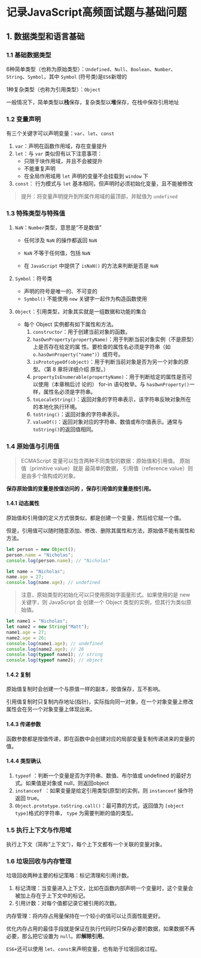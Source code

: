 # 记录JavaScript高频面试题与基础问题

## 1. 数据类型和语言基础

### 1.1 基础数据类型

6种简单类型（也称为原始类型）：`Undefined`、`Null`、`Boolean`、`Number`、`String`、`Symbol`，其中 `Symbol` (符号类)是`ES6`新增的

1种复杂类型（也称为引用类型）：`Object`

一般情况下，简单类型以**栈**保存，复杂类型以**堆**保存，在栈中保存引用地址

### 1.2 变量声明

有三个关键字可以声明变量：`var`、`let`、`const`

1. `var`：声明在函数作用域，存在变量提升
2. `let`：与 `var` 类似但有以下注意事项：
   - 只限于块作用域，并且不会被提升
   - 不能重复声明
   - 在全局作用域用 `let` 声明的变量不会挂载到 `window` 下
3. `const`： 行为模式与 `let` 基本相同，但声明时必须初始化变量，且不能被修改

> 提升：将变量声明提升到所属作用域的最顶部，并赋值为 `undefined`

### 1.3 特殊类型与特殊值

1. `NaN`：`Number`类型，意思是“不是数值”

   - 任何涉及 `NaN` 的操作都返回 `NaN`

   - `NaN` 不等于任何值，包括 `NaN`

   - 在 `JavaScript` 中提供了 `isNaN()` 的方法来判断是否是 `NaN`

2. `Symbol`：符号类

   - 声明的符号是唯一的、不可变的
   - `Symbol()` 不能使用 `new` 关键字一起作为构造函数使用

3. `Object`：引用类型，对象其实就是一组数据和功能的集合  

   - 每个 Object 实例都有如下属性和方法。
     1. `constructor`：用于创建当前对象的函数。
     2. `hasOwnProperty(propertyName)`：用于判断当前对象实例（不是原型）上是否存在给定的属
        性。要检查的属性名必须是字符串（如 `o.hasOwnProperty("name")`）或符号。
     3. `isPrototypeOf(object)`：用于判断当前对象是否为另一个对象的原型。（第 8 章将详细介绍
        原型。）
     4. `propertyIsEnumerable(propertyName)`：用于判断给定的属性是否可以使用（本章稍后讨
        论的） for-in 语句枚举。与 `hasOwnProperty()`一样，属性名必须是字符串。
     5. `toLocaleString()`：返回对象的字符串表示，该字符串反映对象所在的本地化执行环境。
     6. `toString()`：返回对象的字符串表示。
     7. `valueOf()`：返回对象对应的字符串、数值或布尔值表示。通常与 `toString()`的返回值相同。  

### 1.4 原始值与引用值

> ECMAScript 变量可以包含两种不同类型的数据：原始值和引用值。 原始值（primitive value）就是
> 最简单的数据， 引用值（reference value）则是由多个值构成的对象。  

**保存原始值的变量是按值访问的 ，保存引用值的变量是按引用。**

#### 1.4.1 动态属性

原始值和引用值的定义方式很类似，都是创建一个变量，然后给它赋一个值。  

但是，引用值可以随时随意添加、修改、删除其属性和方法，原始值不能有属性和方法。

```javascript
let person = new Object();
person.name = "Nicholas";
console.log(person.name); // "Nicholas"

let name = "Nicholas";
name.age = 27;
console.log(name.age); // undefined
```

> 注意，原始类型的初始化可以只使用原始字面量形式。如果使用的是 new 关键字，则 JavaScript 会
> 创建一个 Object 类型的实例，但其行为类似原始值。  

```javascript
let name1 = "Nicholas";
let name2 = new String("Matt");
name1.age = 27;
name2.age = 26;
console.log(name1.age); // undefined
console.log(name2.age); // 26
console.log(typeof name1); // string
console.log(typeof name2); // object
```

#### 1.4.2 复制

原始值复制时会创建一个与原值一样的副本，按值保存，互不影响。

引用值复制时只复制内存地址(指针)，实际指向同一对象，在一个对象变量上修改属性会在另一个对象变量上体现出来。

#### 1.4.3 传递参数

函数参数都是按值传递，即在函数中会创建对应的局部变量复制传递进来的变量的值。

#### 1.4.4 类型确认

1. `typeof` ：判断一个变量是否为字符串、数值、布尔值或 undefined 的最好方式。如果值是对象或 null，则返回object
2. `instanceof `：如果变量是给定引用类型(原型)的实例，则 `instanceof` 操作符返回 true。  
3. `Object.prototype.toString.call()`：最可靠的方式，返回值为 `[object type]`格式的字符串， `type` 为需要判断的值的类型。

### 1.5 执行上下文与作用域

执行上下文（简称“上下文”），每个上下文都有一个关联的变量对象。

### 1.6 垃圾回收与内存管理

垃圾回收两种主要的标记策略：标记清理和引用计数。  

1. 标记清理：当变量进入上下文，比如在函数内部声明一个变量时，这个变量会被加上存在于上下文中的标记。  
2. 引用计数：对每个值都记录它被引用的次数。  

内存管理：将内存占用量保持在一个较小的值可以让页面性能更好。

优化内存占用的最佳手段就是保证在执行代码时只保存必要的数据，如果数据不再必要，那么把它设置为 `null`。即**解除引用**。

`ES6+`还可以使用 `let`、`const`来声明变量，也有助于垃圾回收过程。



